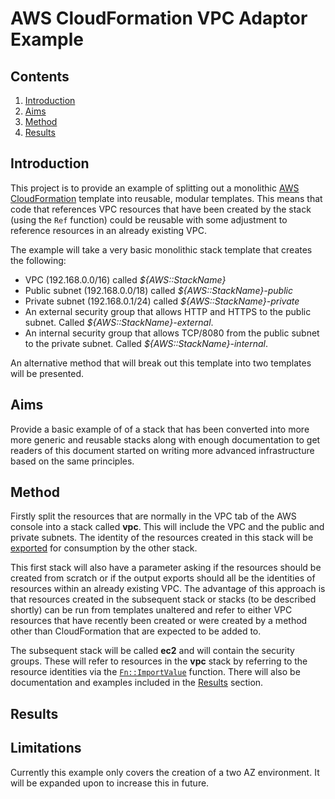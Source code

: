 # AWS CloudFormation VPC Adaptor Example

## Contents

1. [Introduction](#introduction)
1. [Aims](#aims)
1. [Method](#method)
1. [Results](#results)

## Introduction

This project is to provide an example of splitting out a monolithic
[AWS CloudFormation](https://aws.amazon.com/cloudformation/) template
into reusable, modular templates.  This means that code that references VPC
resources that have been created by the stack (using the `Ref` function)
could be reusable with some adjustment to reference resources in an already
existing VPC.

The example will take a very basic monolithic stack template that creates the
following:

* VPC (192.168.0.0/16) called _${AWS::StackName}_
* Public subnet (192.168.0.0/18) called _${AWS::StackName}_*-public*
* Private subnet (192.168.0.1/24) called _${AWS::StackName}_*-private*
* An external security group that allows HTTP and HTTPS to the public subnet.
  Called _${AWS::StackName}_*-external*.
* An internal security group that allows TCP/8080 from the public subnet to
  the private subnet. Called _${AWS::StackName}_*-internal*.

An alternative method that will break out this template into two templates will
be presented.

## Aims

Provide a basic example of of a stack that has been converted into more
more generic and reusable stacks along with enough documentation to get
readers of this document started on writing more advanced infrastructure based
on the same principles.

## Method

Firstly split the resources that are normally in the VPC tab of the AWS console
into a stack called **vpc**.  This will include the VPC and the public and
private subnets.  The identity of the resources created in this stack will be
[exported](http://docs.aws.amazon.com/AWSCloudFormation/latest/UserGuide/using-cfn-stack-exports.html)
for consumption by the other stack.

This first stack will also have a parameter asking if the resources should be
created from scratch or if the output exports should all be the identities of
resources within an already existing VPC.  The advantage of this approach is
that resources created in the subsequent stack or stacks (to be described
shortly) can be run from templates unaltered and refer to either VPC resources
that have recently been created or were created by a method other than
CloudFormation that are expected to be added to.

The subsequent stack will be called **ec2** and will contain the security
groups.  These will refer to resources in the **vpc** stack by referring to
the resource identities via the
[`Fn::ImportValue`](http://docs.aws.amazon.com/AWSCloudFormation/latest/UserGuide/intrinsic-function-reference-importvalue.html)
function.  There will also be documentation and examples included in the
[Results](#results) section.

## Results

## Limitations

Currently this example only covers the creation of a two AZ environment.  It
will be expanded upon to increase this in future.
